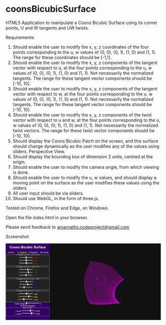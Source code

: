 # coonsBicubicSurface
HTML5 Application to manipulate a Coons Bicubic Surface using its corner points, U and W tangents and UW twists.

Requirements:
   1. Should enable the user to modify the x, y, z coordinates of the four points
       corresponding to the u, w values of (0, 0), (0, 1), (1, 0) and (1, 1).
       The range for these coordinates should be [-1,1].
   2. Should enable the user to modify the x, y, z components of the tangent 
       vector with respect to u, at the four points corresponding to the 
       u, w values of (0, 0), (0, 1), (1, 0) and (1, 1). 
       Not necessarily the normalized tangents. The range for these tangent vector 
       components should be [-10, 10].
   3. Should enable the user to modify the x, y, z components of the tangent 
       vector with respect to w, at the four points corresponding to the 
       u, w values of (0, 0), (0, 1), (1, 0) and (1, 1). 
       Not necessarily the normalized tangents. The range for these tangent vector 
       components should be [-10, 10].
   4. Should enable the user to modify the x, y, z components of the twist 
       vector with respect to u and w, at the four points corresponding to the 
       u, w values of (0, 0), (0, 1), (1, 0) and (1, 1). 
       Not necessarily the normalized twist vectors. The range for these twist vector 
       components should be [-10, 10].
   5. Should display the Coons Bicubic Patch on the screen, and this surface should 
      change dynamically as the user modifies any of the values using sliders. 
      Perspective View.
   6. Should display the bounding box of dimension 2 units, centred at the origin.
   7. Should enable the user to modify the camera angle, from which viewing is done.
   8. Should enable the user to modify the u, w values, and should display a moving point
      on the surface as the user modifies these values using the sliders.
   9. All user input should be via sliders.
   10. Should use WebGL, in the form of three.js. 

Tested on Chrome, Firefox and Edge, on Windows.

Open the file <i>index.html</i> in your browser.

Please send feedback to amarnaths.codeproject@gmail.com

Screenshot
    
![Screenshot of CoonsBicubicSurface](https://github.com/amarnaths0005/coonsBicubicSurface/blob/master/coons.png)
